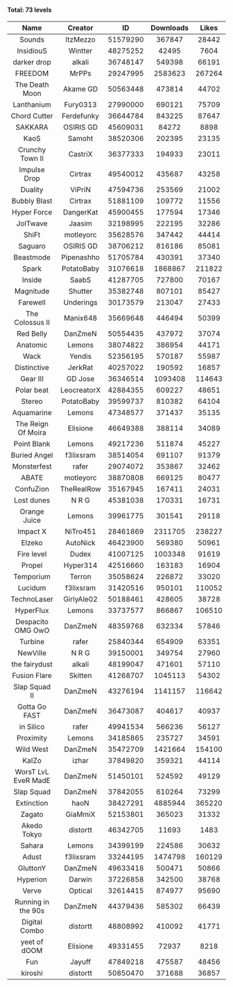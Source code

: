 #### Total: 73 levels

| Name | Creator | ID | Downloads | Likes |
|:---:|:---:|:---:|:---:|:---:|
| Sounds | ItzMezzo | 51579290 | 367847 | 28442
| InsidiouS | Wintter | 48275252 | 42495 | 7604
| darker drop | alkali | 36748147 | 549398 | 66191
| FREEDOM | MrPPs | 29247995 | 2583623 | 267264
| The Death Moon | Akame GD | 50563448 | 473814 | 44702
| Lanthanium | Fury0313 | 27990000 | 690121 | 75709
| Chord Cutter | Ferdefunky | 36644784 | 843225 | 87647
| SAKKARA | OSIRIS GD | 45609031 | 84272 | 8898
| KaoS | Samoht | 38520306 | 202395 | 23135
| Crunchy Town II | CastriX | 36377333 | 194933 | 23011
| Impulse Drop  | Cirtrax | 49540012 | 435687 | 43258
| Duality | ViPriN | 47594736 | 253569 | 21002
| Bubbly Blast | Cirtrax | 51881109 | 109772 | 11556
| Hyper Force | DangerKat | 45900455 | 177594 | 17346
| JolTwave | Jaasim | 32198995 | 222195 | 32286
| ShiFt | motleyorc | 35628576 | 347442 | 44414
| Saguaro | OSIRIS GD | 38706212 | 816186 | 85081
| Beastmode | Pipenashho | 51705784 | 430391 | 37340
| Spark | PotatoBaby | 31076618 | 1868867 | 211822
| Inside | SaabS | 41287705 | 727800 | 70167
| Magnitude | Shutter | 35382748 | 807101 | 85427
| Farewell | Underings | 30173579 | 213047 | 27433
| The Colossus II | Manix648 | 35669648 | 446494 | 50399
| Red Belly | DanZmeN | 50554435 | 437972 | 37074
| Anatomic | Lemons | 38074822 | 386954 | 44171
| Wack | Yendis | 52356195 | 570187 | 55987
| Distinctive | JerkRat | 40257022 | 190592 | 16857
| Gear III | GD Jose | 36346514 | 1093408 | 114643
| Polar beat | LeocreatorX | 42884355 | 609227 | 48651
| Stereo | PotatoBaby | 39599737 | 810382 | 64104
| Aquamarine | Lemons | 47348577 | 371437 | 35135
| The Reign Of Moira | Elisione | 46649388 | 388114 | 34089
| Point Blank | Lemons | 49217236 | 511874 | 45227
| Buried Angel | f3lixsram | 38514054 | 691107 | 91379
| Monsterfest | rafer | 29074072 | 353867 | 32462
| ABATE | motleyorc | 38870808 | 669125 | 80477
| ConfuZion | TheRealRow | 35167945 | 167411 | 24031
| Lost dunes | N R G | 45381038 | 170331 | 16731
| Orange Juice | Lemons | 39961775 | 301541 | 29118
| Impact X | NiTro451 | 28461869 | 2311705 | 238227
| Elzeko | AutoNick | 46423900 | 569380 | 50961
| Fire level | Dudex | 41007125 | 1003348 | 91619
| Propel | Hyper314 | 42516660 | 163183 | 16904
| Temporium | Terron | 35058624 | 226872 | 33020
| Lucidum | f3lixsram | 31420516 | 950101 | 110052
| TechnoLaser | GirlyAle02 | 50188461 | 428605 | 38728
| HyperFlux | Lemons | 33737577 | 866867 | 106510
| Despacito OMG OwO | DanZmeN | 48359768 | 632334 | 57846
| Turbine | rafer | 25840344 | 654909 | 63351
| NewVille | N R G | 39150001 | 349754 | 27960
| the fairydust | alkali | 48199047 | 471601 | 57110
| Fusion Flare | Skitten | 41268707 | 1045113 | 54302
| Slap Squad II | DanZmeN | 43276194 | 1141157 | 116642
| Gotta Go FAST | DanZmeN | 36473087 | 404617 | 40937
| in Silico | rafer | 49941534 | 566236 | 56127
| Proximity | Lemons | 34185865 | 235727 | 34591
| Wild West | DanZmeN | 35472709 | 1421664 | 154100
| KaIZo | izhar | 37849820 | 359321 | 44114
| WorsT LvL EveR MadE | DanZmeN | 51450101 | 524592 | 49129
| Slap Squad | DanZmeN | 37842055 | 610264 | 73299
| Extinction | haoN | 38427291 | 4885944 | 365220
| Zagato | GiaMmiX | 52153801 | 365023 | 31332
| Akedo Tokyo | distortt | 46342705 | 11693 | 1483
| Sahara | Lemons | 34399199 | 224586 | 30632
| Adust | f3lixsram | 33244195 | 1474798 | 160129
| GluttonY | DanZmeN | 49633418 | 500471 | 50866
| Hyperion | Darwin | 37226858 | 342500 | 38768
| Verve | Optical | 32614415 | 874977 | 95690
| Running in the 90s | DanZmeN | 44379436 | 585302 | 66439
| Digital Combo | distortt | 48808992 | 410092 | 41771
| yeet of dOOM | Elisione | 49331455 | 72937 | 8218
| Fun | Jayuff | 47849218 | 475587 | 48456
| kiroshi | distortt | 50850470 | 371688 | 36857
